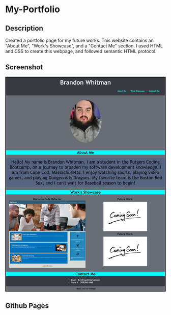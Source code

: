 # My-Portfolio

## Description
Created a portfolio page for my future works. This website contains an "About Me", "Work's Showcase", and a "Contact Me" section. I used HTML and CSS to create this webpage, and followed semantic HTML protocol. 
<br>

## Screenshot
<img src="./assets/images/MyPortfolioScreenshot.png">
<br>

## Github Pages

